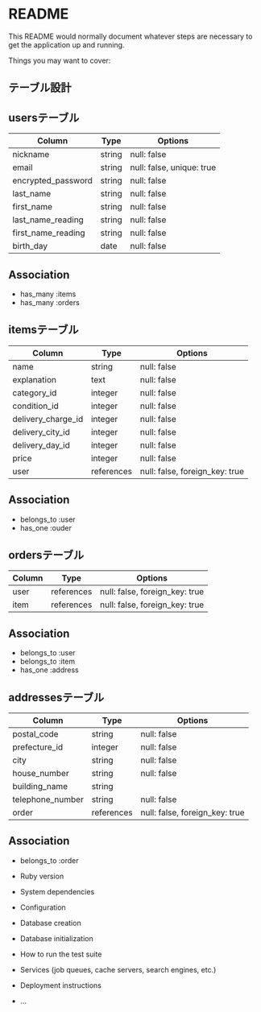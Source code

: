 # README

This README would normally document whatever steps are necessary to get the
application up and running.

Things you may want to cover:

## テーブル設計

## usersテーブル
| Column             | Type   | Options     |
| ------------------ | ------ | ----------- |
| nickname           | string | null: false |
| email              | string | null: false, unique: true |
| encrypted_password | string | null: false |
| last_name          | string | null: false |
| first_name         | string | null: false |
| last_name_reading  | string | null: false |
| first_name_reading | string | null: false |
| birth_day          | date   | null: false |
## Association
- has_many :items
- has_many :orders
## itemsテーブル
| Column             | Type   | Options                             |
| ------------------ | ------ | ----------------------------------- |
| name               | string | null: false                         |
| explanation        | text   | null: false                         |
| category_id        | integer| null: false                         |
| condition_id       | integer| null: false                         |
| delivery_charge_id | integer| null: false                         |
| delivery_city_id   | integer| null: false                         |
| delivery_day_id   | integer| null: false                         |
| price              | integer| null: false                         |
| user               | references| null: false, foreign_key: true   |
## Association
- belongs_to :user
- has_one :ouder
## ordersテーブル
| Column             | Type   | Options     |
| ------------------ | ------ | ----------- |
| user           | references | null: false, foreign_key: true |
| item           | references | null: false, foreign_key: true |
## Association
- belongs_to :user
- belongs_to :item
- has_one :address
## addressesテーブル
| Column             | Type   | Options                             |
| ------------------ | ------ | ----------------------------------- |
| postal_code        | string | null: false                         |
| prefecture_id      | integer| null: false                         |
| city               | string | null: false                         |
| house_number       | string | null: false                         |
| building_name      | string |                                     |
| telephone_number   | string | null: false                         |
| order              | references| null: false, foreign_key: true   |
## Association
- belongs_to :order
* Ruby version

* System dependencies

* Configuration

* Database creation

* Database initialization

* How to run the test suite

* Services (job queues, cache servers, search engines, etc.)

* Deployment instructions

* ...
